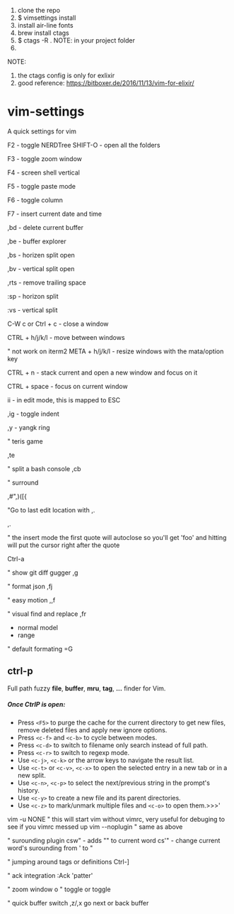 1. clone the repo
2. $ vimsettings install
3. install air-line fonts
4. brew install ctags
5. $ ctags -R . NOTE: in your project folder
6. 


NOTE:
1. the ctags config is only for exlixir
2. good reference: https://bitboxer.de/2016/11/13/vim-for-elixir/


vim-settings
============
A quick settings for vim


F2 - toggle NERDTree
    SHIFT-O - open all the folders

F3 - toggle zoom window

F4 - screen shell vertical

F5 - toggle paste mode

F6 - toggle column

F7 - insert current date and time

,bd - delete current buffer

,be - buffer explorer

,bs - horizen split open

,bv - vertical split open

,rts - remove trailing space

:sp - horizon split

:vs - vertical split

C-W c  or Ctrl + c - close a window

CTRL + h/j/k/l - move between windows

" not work on iterm2
META + h/j/k/l - resize windows with the mata/option key

CTRL + n - stack current and open a new window and focus on it

CTRL + space - focus on current window

ii - in edit mode, this is mapped to ESC

,ig - toggle indent

,y  - yangk ring

" teris game

,te


" split a bash console
,cb

" surround

,#",)([{

"Go to last edit location with ,.

,.

" the insert mode the first quote will autoclose so you'll get 'foo' and hitting <c-a> will put the cursor right after the quote

Ctrl-a

" show git diff gugger
,g


" format json
,fj


" easy motion
,,f<char>


" visual find and replace
,fr
  - normal model
  - range

" default formating
=G

## ctrl-p
Full path fuzzy __file__, __buffer__, __mru__, __tag__, __...__ finder for Vim.
##### Once CtrlP is open:
* Press `<F5>` to purge the cache for the current directory to get new files, remove deleted files and apply new ignore options.
* Press `<c-f>` and `<c-b>` to cycle between modes.
* Press `<c-d>` to switch to filename only search instead of full path.
* Press `<c-r>` to switch to regexp mode.
* Use `<c-j>`, `<c-k>` or the arrow keys to navigate the result list.
* Use `<c-t>` or `<c-v>`, `<c-x>` to open the selected entry in a new tab or in a new split.
* Use `<c-n>`, `<c-p>` to select the next/previous string in the prompt's history.
* Use `<c-y>` to create a new file and its parent directories.
* Use `<c-z>` to mark/unmark multiple files and `<c-o>` to open them.>>>'

vim -u NONE " this will start vim without vimrc, very useful for debuging to see if you vimrc messed up
vim --noplugin " same as above

" surounding plugin
csw" - adds "" to current word
cs'" - change current word's surounding from ' to "


" jumping around tags or definitions
Ctrl-]

" ack integration
:Ack 'patter'


" zoom window
<C-W> o  " toggle
or <F3> toggle

" quick buffer switch
,z/,x go next or back buffer
